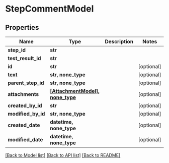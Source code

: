 # StepCommentModel


## Properties
Name | Type | Description | Notes
------------ | ------------- | ------------- | -------------
**step_id** | **str** |  | 
**test_result_id** | **str** |  | 
**id** | **str** |  | [optional] 
**text** | **str, none_type** |  | [optional] 
**parent_step_id** | **str, none_type** |  | [optional] 
**attachments** | [**[AttachmentModel], none_type**](AttachmentModel.md) |  | [optional] 
**created_by_id** | **str** |  | [optional] 
**modified_by_id** | **str, none_type** |  | [optional] 
**created_date** | **datetime, none_type** |  | [optional] 
**modified_date** | **datetime, none_type** |  | [optional] 

[[Back to Model list]](../README.md#documentation-for-models) [[Back to API list]](../README.md#documentation-for-api-endpoints) [[Back to README]](../README.md)


